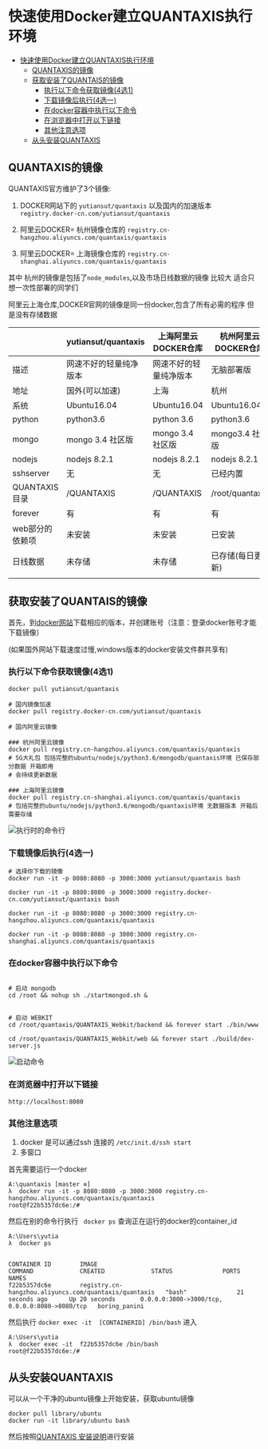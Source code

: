 # 快速使用Docker建立QUANTAXIS执行环境

<!-- TOC -->

- [快速使用Docker建立QUANTAXIS执行环境](#快速使用docker建立quantaxis执行环境)
    - [QUANTAXIS的镜像](#quantaxis的镜像)
    - [获取安装了QUANTAIS的镜像](#获取安装了quantais的镜像)
        - [执行以下命令获取镜像(4选1)](#执行以下命令获取镜像4选1)
        - [下载镜像后执行(4选一)](#下载镜像后执行4选一)
        - [在docker容器中执行以下命令](#在docker容器中执行以下命令)
        - [在浏览器中打开以下链接](#在浏览器中打开以下链接)
        - [其他注意选项](#其他注意选项)
    - [从头安装QUANTAXIS](#从头安装quantaxis)

<!-- /TOC -->


## QUANTAXIS的镜像

QUANTAXIS官方维护了3个镜像:

1. DOCKER网站下的 ```yutiansut/quantaxis``` 以及国内的加速版本 ```registry.docker-cn.com/yutiansut/quantaxis```

2. 阿里云DOCKER= 杭州镜像仓库的 ```registry.cn-hangzhou.aliyuncs.com/quantaxis/quantaxis ```

3. 阿里云DOCKER= 上海镜像仓库的 ```registry.cn-shanghai.aliyuncs.com/quantaxis/quantaxis``` 


其中 杭州的镜像是包括了```node_modules```,以及市场日线数据的镜像  比较大 适合只想一次性部署的同学们

阿里云上海仓库,DOCKER官网的镜像是同一份docker,包含了所有必需的程序 但是没有存储数据

|              | yutiansut/quantaxis | 上海阿里云DOCKER仓库 | 杭州阿里云DOCKER仓库   |
| ------------ | ------------------- | ------------- | --------------- |
| 描述           | 网速不好的轻量纯净版本         | 网速不好的轻量纯净版本   | 无脑部署版           |
| 地址           | 国外(可以加速)            | 上海            | 杭州              |
| 系统           | Ubuntu16.04         | Ubuntu16.04   | Ubuntu16.04     |
| python       | python3.6           | python 3.6    | python3.6       |
| mongo        | mongo 3.4 社区版       | mongo 3.4 社区版 | mongo3.4 社区版    |
| nodejs       | nodejs 8.2.1        | nodejs 8.2.1  | nodejs 8.2.1    |
| sshserver       |无                | 无               | 已经内置   |
| QUANTAXIS 目录 | /QUANTAXIS          | /QUANTAXIS    | /root/quantaxis |
| forever      | 有                   | 有             | 有               |
| web部分的依赖项    | 未安装                 | 未安装           | 已安装             |
| 日线数据         | 未存储                 | 未存储           | 已存储(每日更新)       |
|              |                     |               |                 |








## 获取安装了QUANTAIS的镜像

首先，到[docker网站](https://www.docker.com/)下载相应的版本，并创建账号（注意：登录docker账号才能下载镜像）

(如果国外网站下载速度过慢,windows版本的docker安装文件群共享有)


### 执行以下命令获取镜像(4选1)


```shell
docker pull yutiansut/quantaxis

# 国内镜像加速
docker pull registry.docker-cn.com/yutiansut/quantaxis

# 国内阿里云镜像

### 杭州阿里云镜像
docker pull registry.cn-hangzhou.aliyuncs.com/quantaxis/quantaxis  
# 5G大礼包 包括完整的ubuntu/nodejs/python3.6/mongodb/quantaxis环境 已保存部分数据 开箱即用
# 会持续更新数据

### 上海阿里云镜像
docker pull registry.cn-shanghai.aliyuncs.com/quantaxis/quantaxis  
# 包括完整的ubuntu/nodejs/python3.6/mongodb/quantaxis环境 无数据版本 开箱后需要存储

```


![执行时的命令行](http://osnhakmay.bkt.clouddn.com/QQ%E6%88%AA%E5%9B%BE20171213102629.png)


### 下载镜像后执行(4选一)

```
# 选择你下载的镜像
docker run -it -p 8080:8080 -p 3000:3000 yutiansut/quantaxis bash

docker run -it -p 8080:8080 -p 3000:3000 registry.docker-cn.com/yutiansut/quantaxis bash

docker run -it -p 8080:8080 -p 3000:3000 registry.cn-hangzhou.aliyuncs.com/quantaxis/quantaxis

docker run -it -p 8080:8080 -p 3000:3000 registry.cn-shanghai.aliyuncs.com/quantaxis/quantaxis
```


### 在docker容器中执行以下命令
```

# 启动 mongodb    
cd /root && nohup sh ./startmongod.sh &


# 启动 WEBKIT
cd /root/quantaxis/QUANTAXIS_Webkit/backend && forever start ./bin/www

cd /root/quantaxis/QUANTAXIS_Webkit/web && forever start ./build/dev-server.js

```

![启动命令](http://osnhakmay.bkt.clouddn.com/QQ%E6%88%AA%E5%9B%BE20171213104144.png)



### 在浏览器中打开以下链接
```angular2html
http://localhost:8080
```


### 其他注意选项

1. docker 是可以通过ssh 连接的 ``` /etc/init.d/ssh start ```
2. 多窗口 


首先需要运行一个docker

```
A:\quantaxis [master ≡]
λ  docker run -it -p 8080:8080 -p 3000:3000 registry.cn-hangzhou.aliyuncs.com/quantaxis/quantaxis
root@f22b5357dc6e:/#

```
然后在别的命令行执行 ``` docker ps``` 查询正在运行的docker的container_id
```
A:\Users\yutia
λ  docker ps


CONTAINER ID        IMAGE                                                   COMMAND             CREATED             STATUS              PORTS                                            NAMES
f22b5357dc6e        registry.cn-hangzhou.aliyuncs.com/quantaxis/quantaxis   "bash"              21 seconds ago      Up 20 seconds       0.0.0.0:3000->3000/tcp, 0.0.0.0:8080->8080/tcp   boring_panini

```
然后执行 ```docker exec -it  [CONTAINERID] /bin/bash``` 进入

```
A:\Users\yutia
λ  docker exec -it  f22b5357dc6e /bin/bash
root@f22b5357dc6e:/#

```

## 从头安装QUANTAXIS

可以从一个干净的ubuntu镜像上开始安装，获取ubuntu镜像
```angular2html
docker pull library/ubuntu
docker run -it library/ubuntu bash
```
然后按照[QUANTAXIS 安装说明](install.md)进行安装
